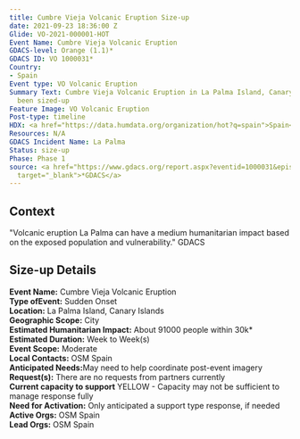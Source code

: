 ```yaml
---
title: Cumbre Vieja Volcanic Eruption Size-up
date: 2021-09-23 18:36:00 Z
Glide: VO-2021-000001-HOT
Event Name: Cumbre Vieja Volcanic Eruption
GDACS-level: Orange (1.1)*
GDACS ID: VO 1000031*
Country:
- Spain
Event type: VO Volcanic Eruption
Summary Text: Cumbre Vieja Volcanic Eruption in La Palma Island, Canary Islands has
  been sized-up
Feature Image: VO Volcanic Eruption
Post-type: timeline
HDX: <a href="https://data.humdata.org/organization/hot?q=spain">Spain</a>
Resources: N/A
GDACS Incident Name: La Palma
Status: size-up
Phase: Phase 1
source: <a href="https://www.gdacs.org/report.aspx?eventid=1000031&episodeid=2&eventtype=VO"
  target="_blank">*GDACS</a>
---
```


<h2>Context</h2>

"Volcanic eruption La Palma can have a medium humanitarian impact based on the exposed population and vulnerability." GDACS

<h2>Size-up Details</h2>

<strong>Event Name:</strong> Cumbre Vieja Volcanic Eruption<br>
<strong>Type ofEvent:</strong> 	Sudden Onset<br>
<strong>Location:</strong> La Palma Island, Canary Islands<br>
<strong>Geographic Scope:</strong> City<br>
<strong>Estimated Humanitarian Impact:</strong> About 91000 people within 30k*<br>
<strong>Estimated Duration:</strong> Week to Week(s)<br>
<strong>Event Scope:</strong> Moderate<br>
<strong>Local Contacts:</strong> OSM Spain<br>
<strong>Anticipated Needs:</strong>May need to help coordinate post-event imagery<br>
<strong>Request(s):</strong> There are no requests from partners currently <br>
<strong>Current capacity to support</strong> YELLOW - Capacity may not be sufficient to manage response fully<br>
<strong>Need for Activation:</strong> Only anticipated a support type response, if needed<br>
<strong>Active Orgs:</strong> OSM Spain<br>
<strong>Lead Orgs:</strong> OSM Spain<br>
